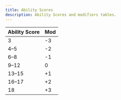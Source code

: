 ```yaml
---
title: Ability Scores
description: Ability Scores and modifiers tables.
---
```


| Ability Score | Mod |
| ------------- | --- |
| 3             | -3  |
| 4–5           | -2  |
| 6–8           | -1  |
| 9–12          | 0   |
| 13–15         | +1  |
| 16–17         | +2  |
| 18            | +3  |
